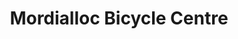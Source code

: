 ---
title: "Mordialloc Bicycle Centre"
url: /mordialloc/mordialloc-bicycle-centre/
shop: bicycle
---